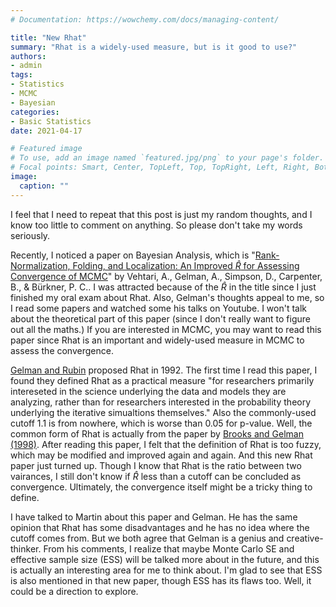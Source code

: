 ```yaml
---
# Documentation: https://wowchemy.com/docs/managing-content/

title: "New Rhat"
summary: "Rhat is a widely-used measure, but is it good to use?"
authors:
- admin
tags: 
- Statistics
- MCMC
- Bayesian
categories: 
- Basic Statistics
date: 2021-04-17

# Featured image
# To use, add an image named `featured.jpg/png` to your page's folder.
# Focal points: Smart, Center, TopLeft, Top, TopRight, Left, Right, BottomLeft, Bottom, BottomRight.
image:
  caption: ""
---
```


I feel that I need to repeat that this post is just my random thoughts, and I know too little to comment on anything. So please don't take my words seriously.

Recently, I noticed a paper on Bayesian Analysis, which is "[Rank-Normalization, Folding, and Localization: An Improved $\hat{R}$ for Assessing Convergence of MCMC](https://projecteuclid.org/journals/bayesian-analysis/advance-publication/Rank-Normalization-Folding-and-Localization--An-Improved-R%cb%86-for/10.1214/20-BA1221.full)" by Vehtari, A., Gelman, A., Simpson, D., Carpenter, B., & Bürkner, P. C.. I was attracted because of the $\hat{R}$ in the title since I just finished my oral exam about Rhat. Also, Gelman's thoughts appeal to me, so I read some papers and watched some his talks on Youtube. I won't talk about the theoretical part of this paper (since I don't really want to figure out all the maths.) If you are interested in MCMC, you may want to read this paper since Rhat is an important and widely-used measure in MCMC to assess the convergence.

[Gelman and Rubin](https://projecteuclid.org/journals/statistical-science/volume-7/issue-4/Inference-from-Iterative-Simulation-Using-Multiple-Sequences/10.1214/ss/1177011136.full) proposed Rhat in 1992. The first time I read this paper, I found they defined Rhat as a practical measure "for researchers primarily intereseted in the science underlying the data and models they are analyzing, rather than for researchers interested in the probability theory underlying the iterative simualtions themselves." Also the commonly-used cutoff 1.1 is from nowhere, which is worse than 0.05 for p-value. Well, the common form of Rhat is actually from the paper by [Brooks and Gelman (1998)](https://www.tandfonline.com/doi/abs/10.1080/10618600.1998.10474787). After reading this paper, I felt that the definition of Rhat is too fuzzy, which may be modified and improved again and again. And this new Rhat paper just turned up. Though I know that Rhat is the ratio between two vairances, I still don't know if $\hat{R}$ less than a cutoff can be concluded as convergence. Ultimately, the convergence itself might be a tricky thing to define. 

I have talked to Martin about this paper and Gelman. He has the same opinion that Rhat has some disadvantages and he has no idea where the cutoff comes from. But we both agree that Gelman is a genius and creative-thinker. From his comments, I realize that maybe Monte Carlo SE and effective sample size (ESS) will be talked more about in the future, and this is actually an interesting area for me to think about. I'm glad to see that ESS is also mentioned in that new paper, though ESS has its flaws too. Well, it could be a direction to explore.
